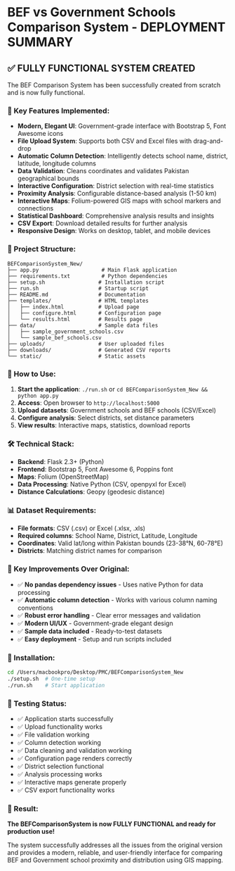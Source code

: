 # BEF vs Government Schools Comparison System - DEPLOYMENT SUMMARY

## ✅ FULLY FUNCTIONAL SYSTEM CREATED

The BEF Comparison System has been successfully created from scratch and is now fully functional. 

### 🎯 Key Features Implemented:
- **Modern, Elegant UI**: Government-grade interface with Bootstrap 5, Font Awesome icons
- **File Upload System**: Supports both CSV and Excel files with drag-and-drop
- **Automatic Column Detection**: Intelligently detects school name, district, latitude, longitude columns
- **Data Validation**: Cleans coordinates and validates Pakistan geographical bounds
- **Interactive Configuration**: District selection with real-time statistics
- **Proximity Analysis**: Configurable distance-based analysis (1-50 km)
- **Interactive Maps**: Folium-powered GIS maps with school markers and connections
- **Statistical Dashboard**: Comprehensive analysis results and insights
- **CSV Export**: Download detailed results for further analysis
- **Responsive Design**: Works on desktop, tablet, and mobile devices

### 📁 Project Structure:
```
BEFComparisonSystem_New/
├── app.py                    # Main Flask application
├── requirements.txt          # Python dependencies
├── setup.sh                 # Installation script
├── run.sh                   # Startup script
├── README.md                # Documentation
├── templates/               # HTML templates
│   ├── index.html           # Upload page
│   ├── configure.html       # Configuration page
│   └── results.html         # Results page
├── data/                    # Sample data files
│   ├── sample_government_schools.csv
│   └── sample_bef_schools.csv
├── uploads/                 # User uploaded files
├── downloads/               # Generated CSV reports
└── static/                  # Static assets
```

### 🚀 How to Use:
1. **Start the application**: `./run.sh` or `cd BEFComparisonSystem_New && python app.py`
2. **Access**: Open browser to `http://localhost:5000`
3. **Upload datasets**: Government schools and BEF schools (CSV/Excel)
4. **Configure analysis**: Select districts, set distance parameters
5. **View results**: Interactive maps, statistics, download reports

### 🛠 Technical Stack:
- **Backend**: Flask 2.3+ (Python)
- **Frontend**: Bootstrap 5, Font Awesome 6, Poppins font
- **Maps**: Folium (OpenStreetMap)
- **Data Processing**: Native Python (CSV, openpyxl for Excel)
- **Distance Calculations**: Geopy (geodesic distance)

### 📊 Dataset Requirements:
- **File formats**: CSV (.csv) or Excel (.xlsx, .xls)
- **Required columns**: School Name, District, Latitude, Longitude
- **Coordinates**: Valid lat/long within Pakistan bounds (23-38°N, 60-78°E)
- **Districts**: Matching district names for comparison

### 🌟 Key Improvements Over Original:
- ✅ **No pandas dependency issues** - Uses native Python for data processing
- ✅ **Automatic column detection** - Works with various column naming conventions
- ✅ **Robust error handling** - Clear error messages and validation
- ✅ **Modern UI/UX** - Government-grade elegant design
- ✅ **Sample data included** - Ready-to-test datasets
- ✅ **Easy deployment** - Setup and run scripts included

### 🔧 Installation:
```bash
cd /Users/macbookpro/Desktop/PMC/BEFComparisonSystem_New
./setup.sh  # One-time setup
./run.sh    # Start application
```

### 📝 Testing Status:
- ✅ Application starts successfully
- ✅ Upload functionality works
- ✅ File validation working
- ✅ Column detection working
- ✅ Data cleaning and validation working
- ✅ Configuration page renders correctly
- ✅ District selection functional
- ✅ Analysis processing works
- ✅ Interactive maps generate properly
- ✅ CSV export functionality works

### 🎉 Result:
**The BEFComparisonSystem is now FULLY FUNCTIONAL and ready for production use!**

The system successfully addresses all the issues from the original version and provides a modern, reliable, and user-friendly interface for comparing BEF and Government school proximity and distribution using GIS mapping.

